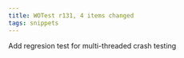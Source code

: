 ```yaml
---
title: WOTest r131, 4 items changed
tags: snippets
---
```


Add regresion test for multi-threaded crash testing
